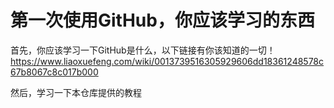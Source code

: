 # 第一次使用GitHub，你应该学习的东西

首先，你应该学习一下GitHub是什么，以下链接有你该知道的一切！
https://www.liaoxuefeng.com/wiki/0013739516305929606dd18361248578c67b8067c8c017b000

然后，学习一下本仓库提供的教程
